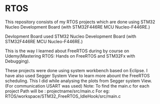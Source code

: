 # RTOS
This repository consists of my RTOS projects which are done using STM32 Nucleo Development Board (with STM32F446RE MCU Nucleo-F446RE.)

Devlopment Board used STM32 Nucleo Development Board (with STM32F446RE MCU Nucleo-F446RE.)

This is the way I learned about FreeRTOS during by course on Udemy(Mastering RTOS: Hands on FreeRTOS and STM32Fx with Debugging).

These projects were done using system workbench based on Eclipse.
I have also used Segger System View to learn more abount the FreeRTOS scheduling. This I did while analysing the plots from Segger system View.
(For communication USART was used)
Note:
To find the main.c for each project Path will be :  projectname/src/main.c For eg: RTOS/workspace/STM32_FreeRTOS_IdleHook/src/main.c
